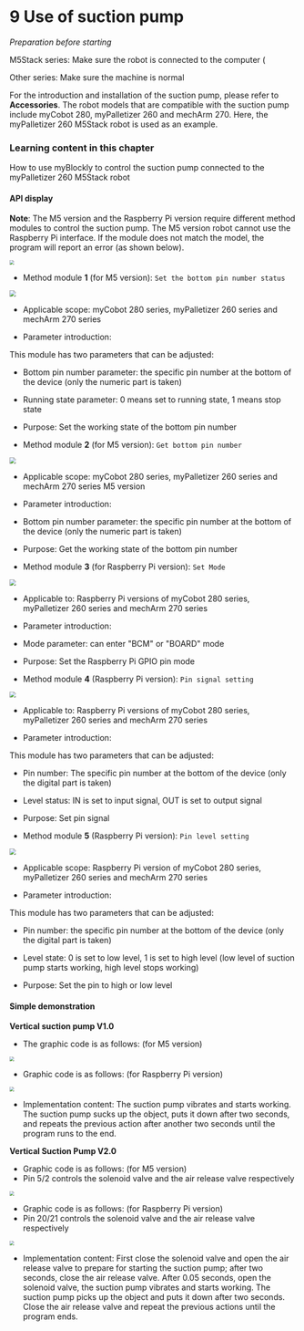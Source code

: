 # 9 Use of suction pump

<i>Preparation before starting</i>

M5Stack series: Make sure the robot is connected to the computer (

Other series: Make sure the machine is normal

For the introduction and installation of the suction pump, please refer to **Accessories**. The robot models that are compatible with the suction pump include myCobot 280, myPalletizer 260 and mechArm 270. Here, the myPalletizer 260 M5Stack robot is used as an example.

### Learning content in this chapter

How to use myBlockly to control the suction pump connected to the myPalletizer 260 M5Stack robot

#### API display

**Note**: The M5 version and the Raspberry Pi version require different method modules to control the suction pump. The M5 version robot cannot use the Raspberry Pi interface. If the module does not match the model, the program will report an error (as shown below).

<img src="../../../../resources/3-FunctionsAndApplications/6.developmentGuide/myBlocklyAndUlFlow/myblocklyTutorials/SuctionPump/M5 error.jpg" style="zoom: 50%;" />

* Method module **1** (for M5 version): `Set the bottom pin number status`

<img src="../../../../resources/3-FunctionsAndApplications/6.developmentGuide/myBlocklyAndUlFlow/myblocklyTutorials/SuctionPump/bottom pin output.jpg" style="zoom: 67%;" />

* Applicable scope: myCobot 280 series, myPalletizer 260 series and mechArm 270 series

* Parameter introduction:

This module has two parameters that can be adjusted:

* Bottom pin number parameter: the specific pin number at the bottom of the device (only the numeric part is taken)
* Running state parameter: 0 means set to running state, 1 means stop state

* Purpose: Set the working state of the bottom pin number

* Method module **2** (for M5 version): `Get bottom pin number`

<img src="../../../../resources/3-FunctionsAndApplications/6.developmentGuide/myBlocklyAndUlFlow/myblocklyTutorials/SuctionPump/底拼输入.jpg" style="zoom: 67%;" />

* Applicable scope: myCobot 280 series, myPalletizer 260 series and mechArm 270 series M5 version

* Parameter introduction:

* Bottom pin number parameter: the specific pin number at the bottom of the device (only the numeric part is taken)

* Purpose: Get the working state of the bottom pin number

* Method module **3** (for Raspberry Pi version): `Set Mode`

<img src="../../../../resources/3-FunctionsAndApplications/6.developmentGuide/myBlocklyAndUlFlow/myblocklyTutorials/SuctionPump/Set Mode.jpg" style="zoom: 67%;" />

* Applicable to: Raspberry Pi versions of myCobot 280 series, myPalletizer 260 series and mechArm 270 series
* Parameter introduction:
* Mode parameter: can enter "BCM" or "BOARD" mode
* Purpose: Set the Raspberry Pi GPIO pin mode

* Method module **4** (Raspberry Pi version): `Pin signal setting`

<img src="../../../../resources/3-FunctionsAndApplications/6.developmentGuide/myBlocklyAndUlFlow/myblocklyTutorials/SuctionPump/Pin Signal Setting.jpg" style="zoom: 67%;" />

* Applicable to: Raspberry Pi versions of myCobot 280 series, myPalletizer 260 series and mechArm 270 series

* Parameter introduction:

This module has two parameters that can be adjusted:

* Pin number: The specific pin number at the bottom of the device (only the digital part is taken)

* Level status: IN is set to input signal, OUT is set to output signal

* Purpose: Set pin signal

* Method module **5** (Raspberry Pi version): `Pin level setting`

<img src="../../../../resources/3-FunctionsAndApplications/6.developmentGuide/myBlocklyAndUlFlow/myblocklyTutorials/SuctionPump/Pin Level Setting.jpg" style="zoom: 67%;" />

* Applicable scope: Raspberry Pi version of myCobot 280 series, myPalletizer 260 series and mechArm 270 series

* Parameter introduction:

This module has two parameters that can be adjusted:

* Pin number: the specific pin number at the bottom of the device (only the digital part is taken)

* Level state: 0 is set to low level, 1 is set to high level (low level of suction pump starts working, high level stops working)

* Purpose: Set the pin to high or low level

#### Simple demonstration

**Vertical suction pump V1.0**

* The graphic code is as follows: (for M5 version)

<img src="../../../../resources/3-FunctionsAndApplications/6.developmentGuide/myBlocklyAndUlFlow/myblocklyTutorials/SuctionPump/吸泵demo.jpg" style="zoom: 50%;" />

* Graphic code is as follows: (for Raspberry Pi version)
<img src="../../../../resources/3-FunctionsAndApplications/6.developmentGuide/myBlocklyAndUlFlow/myblocklyTutorials/SuctionPump/吸泵demo-pi.jpg" style="zoom: 50%;" />

* Implementation content:
The suction pump vibrates and starts working. The suction pump sucks up the object, puts it down after two seconds, and repeats the previous action after another two seconds until the program runs to the end.

**Vertical Suction Pump V2.0**
* Graphic code is as follows: (for M5 version)
* Pin 5/2 controls the solenoid valve and the air release valve respectively
<img src="../../../../resources/3-FunctionsAndApplications/6.developmentGuide/myBlocklyAndUlFlow/myblocklyTutorials/SuctionPump/吸泵2.0demo.png" style="zoom: 50%;" />

* Graphic code is as follows: (for Raspberry Pi version)
* Pin 20/21 controls the solenoid valve and the air release valve respectively
<img src="../../../../resources/3-FunctionsAndApplications/6.developmentGuide/myBlocklyAndUlFlow/myblocklyTutorials/SuctionPump/吸泵2.0demo-pi.png" style="zoom: 50%;" />

* Implementation content: First close the solenoid valve and open the air release valve to prepare for starting the suction pump; after two seconds, close the air release valve. After 0.05 seconds, open the solenoid valve, the suction pump vibrates and starts working. The suction pump picks up the object and puts it down after two seconds. Close the air release valve and repeat the previous actions until the program ends.